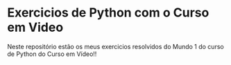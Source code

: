 # Exercicios de Python com o Curso em Video

Neste repositório estão os meus exercicios resolvidos do Mundo 1 do curso de Python do Curso em Vídeo!!